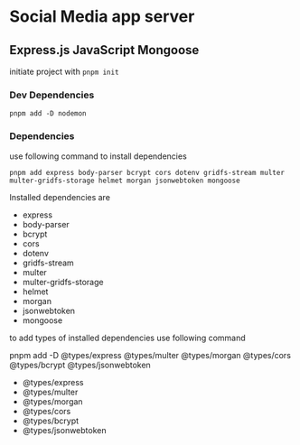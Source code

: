 # Social Media app server

## Express.js JavaScript Mongoose

initiate project with `pnpm init`

### Dev Dependencies

```nodejs
pnpm add -D nodemon
```

### Dependencies

use following command to install dependencies

```nodejs
pnpm add express body-parser bcrypt cors dotenv gridfs-stream multer multer-gridfs-storage helmet morgan jsonwebtoken mongoose
```

Installed dependencies are

- express
- body-parser
- bcrypt
- cors
- dotenv
- gridfs-stream
- multer
- multer-gridfs-storage
- helmet
- morgan
- jsonwebtoken
- mongoose

to add types of installed dependencies use following command

pnpm add -D @types/express @types/multer @types/morgan @types/cors @types/bcrypt @types/jsonwebtoken

- @types/express
- @types/multer
- @types/morgan
- @types/cors
- @types/bcrypt
- @types/jsonwebtoken
